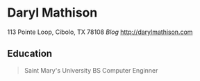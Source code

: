 # Daryl Mathison
113 Pointe Loop, Cibolo, TX 78108
_Blog_ http://darylmathison.com

## Education
> Saint Mary's University
> BS Computer Enginner
